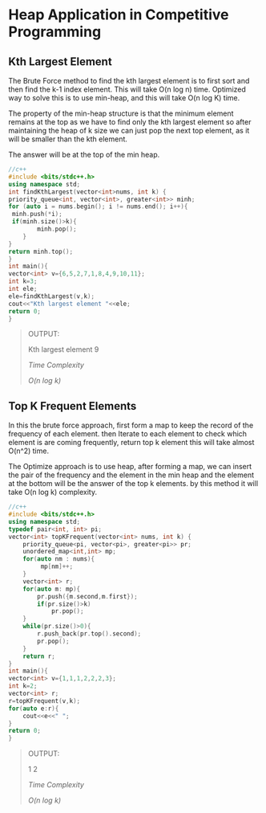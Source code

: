 # Heap Application in Competitive Programming

## Kth Largest Element

The Brute Force method to find the kth largest element is to first sort and then find the k-1 index element. This will take O(n log n) time. 
Optimized way to solve this is to use min-heap, and this will take O(n log K) time.

The property of the min-heap structure is that the minimum element remains at the top as we have to find only the kth largest element so after maintaining the heap of k size we can just pop the next top element, as it will be smaller than the kth element. 

The answer will be at the top of the min heap.

```c++
//c++
#include <bits/stdc++.h>
using namespace std;
int findKthLargest(vector<int>nums, int k) {
priority_queue<int, vector<int>, greater<int>> minh;
for (auto i = nums.begin(); i != nums.end(); i++){
 minh.push(*i);
 if(minh.size()>k){
        minh.pop();
    }
}
return minh.top();
}
int main(){
vector<int> v={6,5,2,7,1,8,4,9,10,11};
int k=3;
int ele;
ele=findKthLargest(v,k);
cout<<"Kth largest element "<<ele;
return 0;
}
```
>OUTPUT:
>
>Kth largest element 9
>
>
>*Time Complexity*
>
>*O(n log k)*
## Top K Frequent Elements

In this the brute force approach, first form a map to keep the record of the frequency of each element. then Iterate to each element to check which element is are coming frequently, return top k element this will take almost O(n^2) time. 

The Optimize approach is to use heap, after forming a map, we can insert the pair of the frequency and the element in the min heap and the element at the bottom will be the answer of the top k elements. by this method it will take O(n log k) complexity.
```c++
//c++
#include <bits/stdc++.h>
using namespace std;
typedef pair<int, int> pi;
vector<int> topKFrequent(vector<int> nums, int k) {
    priority_queue<pi, vector<pi>, greater<pi>> pr;
    unordered_map<int,int> mp;
    for(auto nm : nums){
         mp[nm]++;
    }
    vector<int> r;
    for(auto m: mp){
        pr.push({m.second,m.first});
        if(pr.size()>k)
            pr.pop();
    }
    while(pr.size()>0){
        r.push_back(pr.top().second);
        pr.pop();
    }
    return r;
}
int main(){
vector<int> v={1,1,1,2,2,2,3};
int k=2;
vector<int> r;
r=topKFrequent(v,k);
for(auto e:r){
    cout<<e<<" ";
}
return 0;
}
```
>OUTPUT:
>
> 1 2
>
>
>*Time Complexity*
>
>*O(n log k)*
